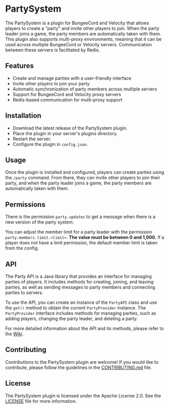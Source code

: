 # PartySystem
The PartySystem is a plugin for BungeeCord and Velocity that allows players to create a "party" and invite other players to join. When the party leader joins a game, the party members are automatically taken with them. This plugin also supports multi-proxy environments, meaning that it can be used across multiple BungeeCord or Velocity servers. Communication between these servers is facilitated by Redis.

## Features
* Create and manage parties with a user-friendly interface
* Invite other players to join your party
* Automatic synchronization of party members across multiple servers
* Support for BungeeCord and Velocity proxy servers
* Redis-based communication for multi-proxy support

## Installation
* Download the latest release of the PartySystem plugin.
* Place the plugin in your server's plugins directory.
* Restart the server.
* Configure the plugin in `config.json`.

## Usage
Once the plugin is installed and configured, players can create parties using the `/party` command. From there, they can invite other players to join their party, and when the party leader joins a game, the party members are automatically taken with them.

## Permissions
There is the permission `party.updates` to get a message when there is a new version of the party system.

You can adjust the member limit for a party leader with the permission `party.members.limit.<limit>`. **The value must be between 0 and 1,000.** If a player does not have a limit permission, the default member limit is taken from the config.


## API
The Party API is a Java library that provides an interface for managing parties of players. It includes methods for creating, joining, and leaving parties, as well as sending messages to party members and connecting parties to servers.

To use the API, you can create an instance of the `PartyAPI` class and use the `get()` method to obtain the current `PartyProvider` instance. The `PartyProvider` interface includes methods for managing parties, such as adding players, changing the party leader, and deleting a party.

For more detailed information about the API and its methods, please refer to the [Wiki](https://github.com/Dominik48N/party-system/wiki/API).

## Contributing
Contributions to the PartySystem plugin are welcome! If you would like to contribute, please follow the guidelines in the [CONTRIBUTING.md](CONTRIBUTING.md) file.

## License
The PartySystem plugin is licensed under the Apache License 2.0. See the [LICENSE](LICENSE) file for more information.

